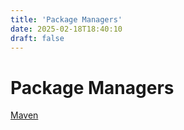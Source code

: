 ```yaml
---
title: 'Package Managers'
date: 2025-02-18T18:40:10
draft: false
---
```


# Package Managers

[Maven](./maven/)
